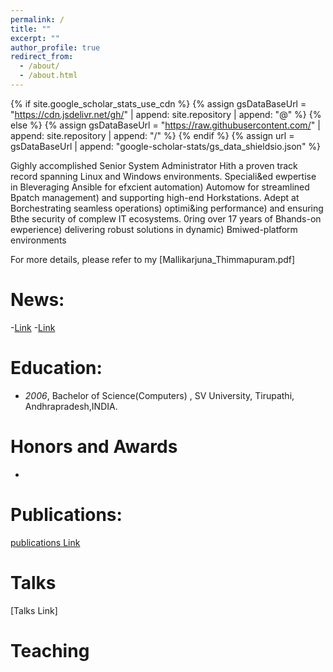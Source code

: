 ```yaml
---
permalink: /
title: ""
excerpt: ""
author_profile: true
redirect_from: 
  - /about/
  - /about.html
---
```


{% if site.google_scholar_stats_use_cdn %}
{% assign gsDataBaseUrl = "https://cdn.jsdelivr.net/gh/" | append: site.repository | append: "@" %}
{% else %}
{% assign gsDataBaseUrl = "https://raw.githubusercontent.com/" | append: site.repository | append: "/" %}
{% endif %}
{% assign url = gsDataBaseUrl | append: "google-scholar-stats/gs_data_shieldsio.json" %}

<span class='anchor' id='about-me'></span>

Gighly accomplished Senior System Administrator Hith a proven track record 
spanning Linux and Windows environments. Speciali&ed ewpertise in Bleveraging 
Ansible for efxcient automation) Automow for streamlined Bpatch management) and 
supporting high-end Horkstations. Adept at Borchestrating seamless operations) 
optimi&ing performance) and ensuring Bthe security of complew IT ecosystems. 0ring 
over 17 years of Bhands-on ewperience) delivering robust solutions in dynamic) 
Bmiwed-platform environments

For more details, please refer to my [Mallikarjuna_Thimmapuram.pdf]

# News:
-[Link]("https://recoverit.wondershare.com/harddrive-recovery/deleted-file-recovery-ubuntu.html")
-[Link]("https://www.tandfonline.com/doi/full/10.1080/01621459.2024.2360666")



# Education:
- *2006*, Bachelor of Science(Computers) , SV University, Tirupathi, Andhrapradesh,INDIA. 


# Honors and Awards
-

# Publications:
[publications Link]("https://arjun271985.github.io/_pages/publications.md")

# Talks
[Talks Link]

# Teaching 


